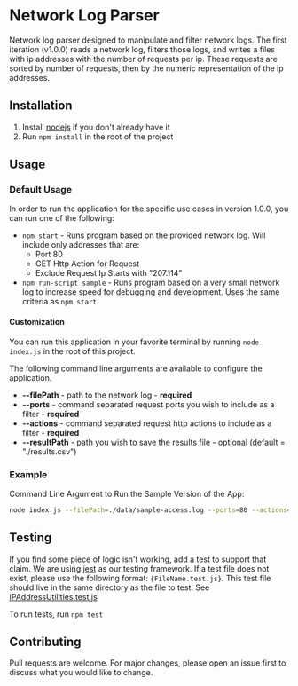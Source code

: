 # Network Log Parser

Network log parser designed to manipulate and filter network logs. The first iteration (v1.0.0) reads a network log, filters those logs, and writes a files with ip addresses with the number of requests per ip. These requests are sorted by number of requests, then by the numeric representation of the ip addresses.

## Installation

1. Install [nodejs](https://nodejs.org/en/) if you don't already have it
2. Run `npm install` in the root of the project

## Usage

### Default Usage

In order to run the application for the specific use cases in version 1.0.0, you can run one of the following:

- `npm start` - Runs program based on the provided network log. Will include only addresses that are:
  - Port 80
  - GET Http Action for Request
  - Exclude Request Ip Starts with "207.114"
- `npm run-script sample` - Runs program based on a very small network log to increase speed for debugging and development. Uses the same criteria as `npm start`.

#### Customization

You can run this application in your favorite terminal by running `node index.js` in the root of this project.

The following command line arguments are available to configure the application.

- **--filePath** - path to the network log - **required**
- **--ports** - command separated request ports you wish to include as a filter - **required**
- **--actions** - command separated request http actions to include as a filter - **required**
- **--resultPath** - path you wish to save the results file - optional (default = "./results.csv")

### Example

Command Line Argument to Run the Sample Version of the App:

```bash
node index.js --filePath=./data/sample-access.log --ports=80 --actions=GET
```

## Testing

If you find some piece of logic isn't working, add a test to support that claim. We are using [jest](https://jestjs.io/) as our testing framework. If a test file does not exist, please use the following format: `{FileName.test.js}`. This test file should live in the same directory as the file to test. See [IPAddressUtilities.test.js](https://github.com/martypowell/enigma-challenge/blob/master/IPAddressUtilities.test.js)

To run tests, run `npm test`

## Contributing

Pull requests are welcome. For major changes, please open an issue first to discuss what you would like to change.
